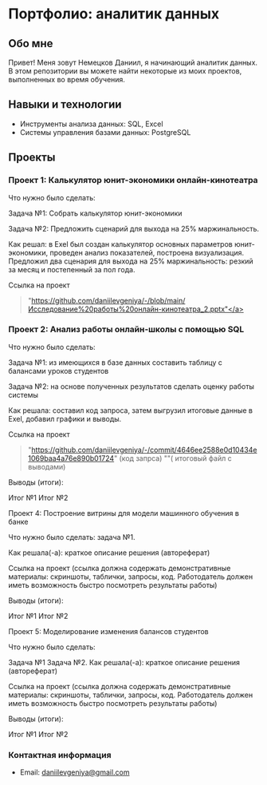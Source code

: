 # Портфолио: аналитик данных

## Обо мне

Привет! Меня зовут Немецков Даниил, я начинающий аналитик данных. В этом репозитории вы можете найти некоторые из моих проектов, выполненных во время обучения.

## Навыки и технологии
- Инструменты анализа данных: SQL, Excel
- Системы управления базами данных: PostgreSQL
## Проекты


### Проект 1: Калькулятор юнит-экономики онлайн-кинотеатра

Что нужно было сделать:

Задача №1: Собрать калькулятор юнит-экономики

Задача №2: Предложить сценарий для выхода на 25% маржинальность.

Как решал: в Exel был создан калькулятор основных параметров юнит-экономики, проведен анализ показателей, построена визуализация. Предложил два сценария для выхода на 25% маржинальность: резкий за месяц и постепенный за пол года.

Ссылка на проект 

> "https://github.com/daniilevgeniya/-/blob/main/Исследование%20работы%20онлайн-кинотеатра_2.pptx"</a>

### Проект 2: Анализ работы онлайн-школы с помощью SQL

Что нужно было сделать:

Задача №1: из имеющихся в базе данных составить таблицу с балансами уроков студентов

Задача №2: на основе полученных результатов сделать оценку работы системы

Как решала: составил код запроса, затем выгрузил итоговые данные в Exel, добавил графики и выводы.

Ссылка на проект 
> "https://github.com/daniilevgeniya/-/commit/4646ee2588e0d10434e1069baa4a76e890b01724" (код запрса)
> ""( итоговый файл с выводами)

Выводы (итоги):

Итог №1
Итог №2

Проект 4: Построение витрины для модели машинного обучения в банке

Что нужно было сделать: задача №1.

Как решала(-а): краткое описание решения (автореферат)

Ссылка на проект (ссылка должна содержать демонстративные материалы: скриншоты, таблички, запросы, код. Работодатель должен иметь возможность быстро посмотреть результаты работы)

Выводы (итоги):

Итог №1
Итог №2

Проект 5: Моделирование изменения балансов студентов

Что нужно было сделать:

Задача №1
Задача №2.
Как решала(-а): краткое описание решения (автореферат)

Ссылка на проект (ссылка должна содержать демонстративные материалы: скриншоты, таблички, запросы, код. Работодатель должен иметь возможность быстро посмотреть результаты работы)

Выводы (итоги):

Итог №1
Итог №2
### Контактная информация
- Email: daniilevgeniya@gmail.com


